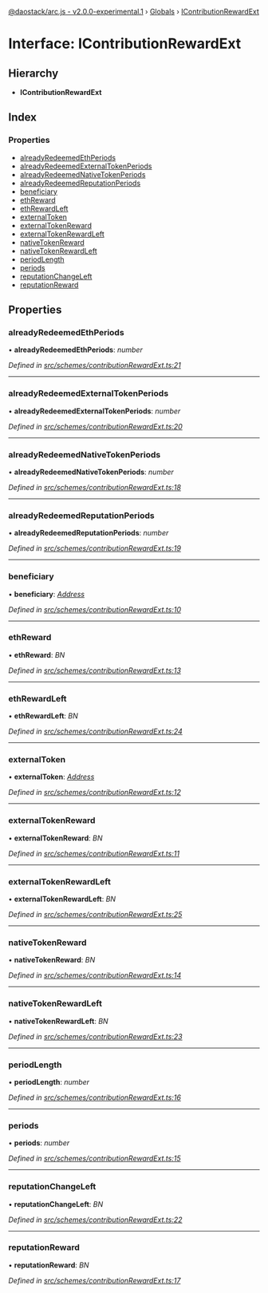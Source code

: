 [@daostack/arc.js - v2.0.0-experimental.1](../README.md) › [Globals](../globals.md) › [IContributionRewardExt](icontributionrewardext.md)

# Interface: IContributionRewardExt

## Hierarchy

* **IContributionRewardExt**

## Index

### Properties

* [alreadyRedeemedEthPeriods](icontributionrewardext.md#alreadyredeemedethperiods)
* [alreadyRedeemedExternalTokenPeriods](icontributionrewardext.md#alreadyredeemedexternaltokenperiods)
* [alreadyRedeemedNativeTokenPeriods](icontributionrewardext.md#alreadyredeemednativetokenperiods)
* [alreadyRedeemedReputationPeriods](icontributionrewardext.md#alreadyredeemedreputationperiods)
* [beneficiary](icontributionrewardext.md#beneficiary)
* [ethReward](icontributionrewardext.md#ethreward)
* [ethRewardLeft](icontributionrewardext.md#ethrewardleft)
* [externalToken](icontributionrewardext.md#externaltoken)
* [externalTokenReward](icontributionrewardext.md#externaltokenreward)
* [externalTokenRewardLeft](icontributionrewardext.md#externaltokenrewardleft)
* [nativeTokenReward](icontributionrewardext.md#nativetokenreward)
* [nativeTokenRewardLeft](icontributionrewardext.md#nativetokenrewardleft)
* [periodLength](icontributionrewardext.md#periodlength)
* [periods](icontributionrewardext.md#periods)
* [reputationChangeLeft](icontributionrewardext.md#reputationchangeleft)
* [reputationReward](icontributionrewardext.md#reputationreward)

## Properties

###  alreadyRedeemedEthPeriods

• **alreadyRedeemedEthPeriods**: *number*

*Defined in [src/schemes/contributionRewardExt.ts:21](https://github.com/daostack/arc.js/blob/6c661ff/src/schemes/contributionRewardExt.ts#L21)*

___

###  alreadyRedeemedExternalTokenPeriods

• **alreadyRedeemedExternalTokenPeriods**: *number*

*Defined in [src/schemes/contributionRewardExt.ts:20](https://github.com/daostack/arc.js/blob/6c661ff/src/schemes/contributionRewardExt.ts#L20)*

___

###  alreadyRedeemedNativeTokenPeriods

• **alreadyRedeemedNativeTokenPeriods**: *number*

*Defined in [src/schemes/contributionRewardExt.ts:18](https://github.com/daostack/arc.js/blob/6c661ff/src/schemes/contributionRewardExt.ts#L18)*

___

###  alreadyRedeemedReputationPeriods

• **alreadyRedeemedReputationPeriods**: *number*

*Defined in [src/schemes/contributionRewardExt.ts:19](https://github.com/daostack/arc.js/blob/6c661ff/src/schemes/contributionRewardExt.ts#L19)*

___

###  beneficiary

• **beneficiary**: *[Address](../globals.md#address)*

*Defined in [src/schemes/contributionRewardExt.ts:10](https://github.com/daostack/arc.js/blob/6c661ff/src/schemes/contributionRewardExt.ts#L10)*

___

###  ethReward

• **ethReward**: *BN*

*Defined in [src/schemes/contributionRewardExt.ts:13](https://github.com/daostack/arc.js/blob/6c661ff/src/schemes/contributionRewardExt.ts#L13)*

___

###  ethRewardLeft

• **ethRewardLeft**: *BN*

*Defined in [src/schemes/contributionRewardExt.ts:24](https://github.com/daostack/arc.js/blob/6c661ff/src/schemes/contributionRewardExt.ts#L24)*

___

###  externalToken

• **externalToken**: *[Address](../globals.md#address)*

*Defined in [src/schemes/contributionRewardExt.ts:12](https://github.com/daostack/arc.js/blob/6c661ff/src/schemes/contributionRewardExt.ts#L12)*

___

###  externalTokenReward

• **externalTokenReward**: *BN*

*Defined in [src/schemes/contributionRewardExt.ts:11](https://github.com/daostack/arc.js/blob/6c661ff/src/schemes/contributionRewardExt.ts#L11)*

___

###  externalTokenRewardLeft

• **externalTokenRewardLeft**: *BN*

*Defined in [src/schemes/contributionRewardExt.ts:25](https://github.com/daostack/arc.js/blob/6c661ff/src/schemes/contributionRewardExt.ts#L25)*

___

###  nativeTokenReward

• **nativeTokenReward**: *BN*

*Defined in [src/schemes/contributionRewardExt.ts:14](https://github.com/daostack/arc.js/blob/6c661ff/src/schemes/contributionRewardExt.ts#L14)*

___

###  nativeTokenRewardLeft

• **nativeTokenRewardLeft**: *BN*

*Defined in [src/schemes/contributionRewardExt.ts:23](https://github.com/daostack/arc.js/blob/6c661ff/src/schemes/contributionRewardExt.ts#L23)*

___

###  periodLength

• **periodLength**: *number*

*Defined in [src/schemes/contributionRewardExt.ts:16](https://github.com/daostack/arc.js/blob/6c661ff/src/schemes/contributionRewardExt.ts#L16)*

___

###  periods

• **periods**: *number*

*Defined in [src/schemes/contributionRewardExt.ts:15](https://github.com/daostack/arc.js/blob/6c661ff/src/schemes/contributionRewardExt.ts#L15)*

___

###  reputationChangeLeft

• **reputationChangeLeft**: *BN*

*Defined in [src/schemes/contributionRewardExt.ts:22](https://github.com/daostack/arc.js/blob/6c661ff/src/schemes/contributionRewardExt.ts#L22)*

___

###  reputationReward

• **reputationReward**: *BN*

*Defined in [src/schemes/contributionRewardExt.ts:17](https://github.com/daostack/arc.js/blob/6c661ff/src/schemes/contributionRewardExt.ts#L17)*
